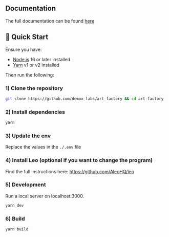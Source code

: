 ## Documentation

The full documentation can be found [here](https://art.privacypride.com/)

## 🚀 Quick Start

Ensure you have:

- [Node.js](https://nodejs.org) 16 or later installed
- [Yarn](https://yarnpkg.com) v1 or v2 installed

Then run the following:

### 1) Clone the repository

```bash
git clone https://github.com/demox-labs/art-factory && cd art-factory
```

### 2) Install dependencies

```bash
yarn
```

### 3) Update the env

Replace the values in the `./.env` file

### 4) Install Leo (optional if you want to change the program)

Find the full instructions here: https://github.com/AleoHQ/leo

### 5) Development

Run a local server on localhost:3000.

```bash
yarn dev
```


### 6) Build

```bash
yarn build
```
